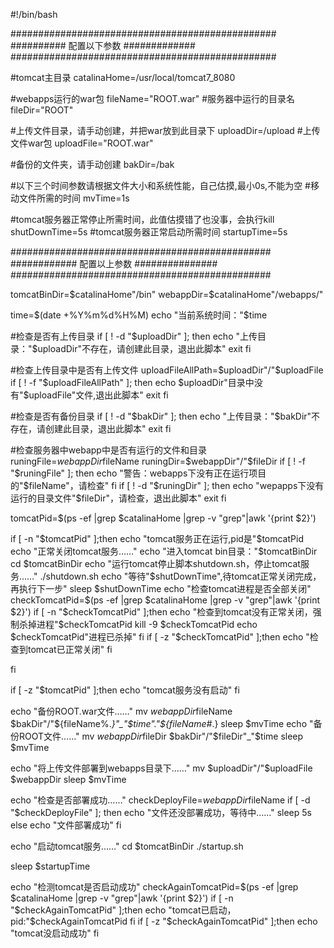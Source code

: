 #!/bin/bash

################################################
##########     配置以下参数        #############
################################################

#tomcat主目录
catalinaHome=/usr/local/tomcat7_8080

#webapps运行的war包
fileName="ROOT.war"
#服务器中运行的目录名
fileDir="ROOT"


#上传文件目录，请手动创建，并把war放到此目录下
uploadDir=/upload
#上传文件war包
uploadFile="ROOT.war"


#备份的文件夹，请手动创建
bakDir=/bak

#以下三个时间参数请根据文件大小和系统性能，自己估摸,最小0s,不能为空
#移动文件所需的时间
mvTime=1s

#tomcat服务器正常停止所需时间，此值估摸错了也没事，会执行kill
shutDownTime=5s
#tomcat服务器正常启动所需时间
startupTime=5s


###############################################
############   配置以上参数	###############
###############################################


tomcatBinDir=$catalinaHome"/bin"
webappDir=$catalinaHome"/webapps/"


time=$(date +%Y%m%d%H%M)
echo "当前系统时间："$time


#检查是否有上传目录
if [ ! -d "$uploadDir" ]; then
  echo "上传目录："$uploadDir"不存在，请创建此目录，退出此脚本"
  exit
fi

#检查上传目录中是否有上传文件
uploadFileAllPath=$uploadDir"/"$uploadFile
if [ ! -f "$uploadFileAllPath" ]; then
   echo $uploadDir"目录中没有"$uploadFile"文件,退出此脚本"
   exit
fi

#检查是否有备份目录
if [ ! -d "$bakDir" ]; then
  echo "上传目录："$bakDir"不存在，请创建此目录，退出此脚本"
  exit
fi

#检查服务器中webapp中是否有运行的文件和目录
runingFile=$webappDir$fileName
runingDir=$webappDir"/"$fileDir
if [ ! -f "$runingFile" ]; then
   echo "警告：webapps下没有正在运行项目的"$fileName"，请检查"
fi
if [ ! -d "$runingDir" ]; then
   echo "wepapps下没有运行的目录文件"$fileDir"，请检查，退出此脚本"
   exit
fi



tomcatPid=$(ps -ef |grep $catalinaHome  |grep -v "grep"|awk '{print $2}')


if [ -n "$tomcatPid" ];then
	echo "tomcat服务正在运行,pid是"$tomcatPid
	echo "正常关闭tomcat服务……"
	echo "进入tomcat bin目录："$tomcatBinDir
	cd $tomcatBinDir
	echo "运行tomcat停止脚本shutdown.sh，停止tomcat服务……"
	./shutdown.sh
	echo "等待"$shutDownTime",待tomcat正常关闭完成，再执行下一步"
	sleep $shutDownTime
	echo "检查tomcat进程是否全部关闭"
	checkTomcatPid=$(ps -ef |grep $catalinaHome  |grep -v "grep"|awk '{print $2}')
	if [ -n "$checkTomcatPid" ];then
		echo "检查到tomcat没有正常关闭，强制杀掉进程"$checkTomcatPid
		kill -9 $checkTomcatPid
		echo $checkTomcatPid"进程已杀掉"
	fi
	if [ -z "$checkTomcatPid" ];then
		echo "检查到tomcat已正常关闭"
	fi
	
fi

if [ -z "$tomcatPid" ];then
	echo "tomcat服务没有启动"
fi

echo "备份ROOT.war文件……"
mv $webappDir$fileName $bakDir"/"${fileName%.*}"_"$time"."${fileName#*.}
sleep $mvTime
echo "备份ROOT文件……"
mv $webappDir$fileDir $bakDir"/"$fileDir"_"$time
sleep $mvTime

echo "将上传文件部署到webapps目录下……"
mv $uploadDir"/"$uploadFile $webappDir
sleep $mvTime


echo "检查是否部署成功……"
checkDeployFile=$webappDir$fileName
if [  -d "$checkDeployFile" ]; then
  echo "文件还没部署成功，等待中……"
  sleep 5s
else
  echo "文件部署成功"
fi

echo "启动tomcat服务……"
cd $tomcatBinDir
./startup.sh

sleep $startupTime

echo "检测tomcat是否启动成功"
checkAgainTomcatPid=$(ps -ef |grep $catalinaHome  |grep -v "grep"|awk '{print $2}')
if [ -n "$checkAgainTomcatPid" ];then
   echo "tomcat已启动，pid:"$checkAgainTomcatPid             
fi
if [ -z "$checkAgainTomcatPid" ];then
   echo "tomcat没启动成功"
fi

